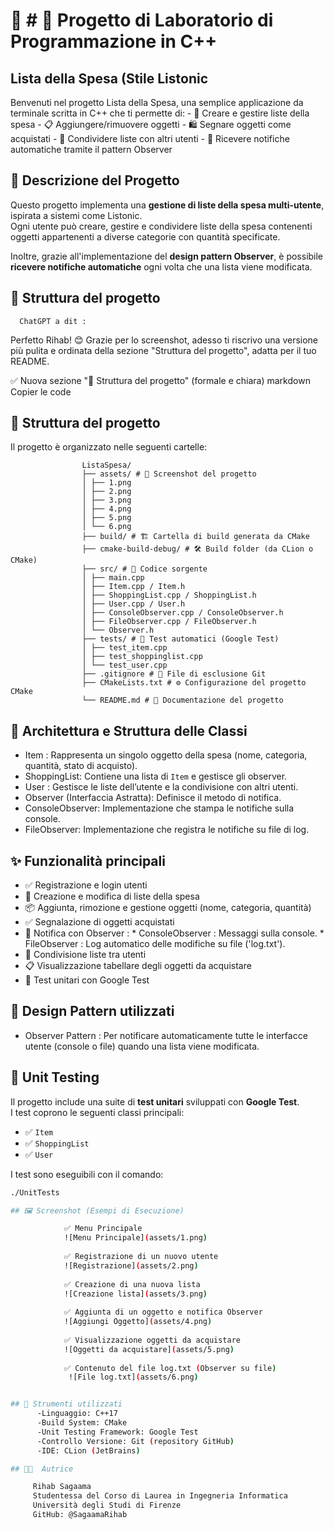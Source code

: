 # 🛒 # 🛒 Progetto di Laboratorio di Programmazione in C++
## Lista della Spesa (Stile Listonic

Benvenuti nel progetto Lista della Spesa, una semplice applicazione da terminale scritta in C++ che ti permette di:
    -  👥  Creare e gestire liste della spesa
     - 📋 Aggiungere/rimuovere oggetti
     - 🛍️ Segnare oggetti come acquistati
     - 🔄 Condividere liste con altri utenti
    - 🔔 Ricevere notifiche automatiche tramite il pattern Observer

## 📌 Descrizione del Progetto

Questo progetto implementa una **gestione di liste della spesa multi-utente**, ispirata a sistemi come Listonic.  
Ogni utente può creare, gestire e condividere liste della spesa contenenti oggetti appartenenti a diverse categorie con quantità specificate.

Inoltre, grazie all'implementazione del **design pattern Observer**, è possibile **ricevere notifiche automatiche** ogni volta che una lista viene modificata.


## 📁 Struttura del progetto

      ChatGPT a dit :
Perfetto Rihab! 😊 Grazie per lo screenshot, adesso ti riscrivo una versione più pulita e ordinata della sezione "Struttura del progetto", adatta per il tuo README.

✅ Nuova sezione "📁 Struttura del progetto" (formale e chiara)
markdown
Copier le code
## 📁 Struttura del progetto

Il progetto è organizzato nelle seguenti cartelle:

                    ListaSpesa/
                    ├── assets/ # 📸 Screenshot del progetto
                    │ ├── 1.png
                    │ ├── 2.png
                    │ ├── 3.png
                    │ ├── 4.png
                    │ ├── 5.png
                    │ └── 6.png
                    ├── build/ # 🏗️ Cartella di build generata da CMake
                    ├── cmake-build-debug/ # 🛠️ Build folder (da CLion o CMake)
                    ├── src/ # 🧠 Codice sorgente
                    │ ├── main.cpp
                    │ ├── Item.cpp / Item.h
                    │ ├── ShoppingList.cpp / ShoppingList.h
                    │ ├── User.cpp / User.h
                    │ ├── ConsoleObserver.cpp / ConsoleObserver.h
                    │ ├── FileObserver.cpp / FileObserver.h
                    │ └── Observer.h
                    ├── tests/ # 🧪 Test automatici (Google Test)
                    │ ├── test_item.cpp
                    │ ├── test_shoppinglist.cpp
                    │ └── test_user.cpp
                    ├── .gitignore # 🚫 File di esclusione Git
                    ├── CMakeLists.txt # ⚙️ Configurazione del progetto CMake
                    └── README.md # 📘 Documentazione del progetto

## 🧱 Architettura e Struttura delle Classi

- Item : Rappresenta un singolo oggetto della spesa (nome, categoria, quantità, stato di acquisto).
- ShoppingList: Contiene una lista di `Item` e gestisce gli observer.
- User : Gestisce le liste dell’utente e la condivisione con altri utenti.
- Observer (Interfaccia Astratta): Definisce il metodo di notifica.
- ConsoleObserver: Implementazione che stampa le notifiche sulla console.
- FileObserver: Implementazione che registra le notifiche su file di log.

## ✨ Funzionalità principali

-   ✅  Registrazione e login utenti
-   🛒  Creazione e modifica di liste della spesa
-   📦 Aggiunta, rimozione e gestione oggetti (nome, categoria, quantità)
-   ✅ Segnalazione di oggetti acquistati
-   🔔 Notifica  con Observer :
                * ConsoleObserver : Messaggi sulla console.
                * FileObserver : Log automatico delle modifiche su file ('log.txt').
-   🤝 Condivisione liste tra utenti
-   📋 Visualizzazione tabellare degli oggetti da acquistare
-  🧪 Test unitari con Google Test

## 🧰 Design Pattern utilizzati

- Observer Pattern : Per notificare automaticamente tutte le interfacce utente (console o file) quando una lista viene modificata.

## 🧪 Unit Testing

Il progetto include una suite di **test unitari** sviluppati con **Google Test**.  
I test coprono le seguenti classi principali:

- ✅ `Item`
- ✅ `ShoppingList`
- ✅ `User`

I test sono eseguibili con il comando:

```bash
./UnitTests

## 🖼️ Screenshot (Esempi di Esecuzione)

            ✅ Menu Principale
            ![Menu Principale](assets/1.png)
            
            ✅ Registrazione di un nuovo utente
            ![Registrazione](assets/2.png)
            
            ✅ Creazione di una nuova lista
            ![Creazione lista](assets/3.png)
             
            ✅ Aggiunta di un oggetto e notifica Observer
            ![Aggiungi Oggetto](assets/4.png)
              
            ✅ Visualizzazione oggetti da acquistare
            ![Oggetti da acquistare](assets/5.png)
               
            ✅ Contenuto del file log.txt (Observer su file)
             ![File log.txt](assets/6.png)


## 🔧 Strumenti utilizzati
      -Linguaggio: C++17
      -Build System: CMake
      -Unit Testing Framework: Google Test
      -Controllo Versione: Git (repository GitHub)
      -IDE: CLion (JetBrains)

## 👩‍💻  Autrice

     Rihab Sagaama
     Studentessa del Corso di Laurea in Ingegneria Informatica
     Università degli Studi di Firenze
     GitHub: @SagaamaRihab

